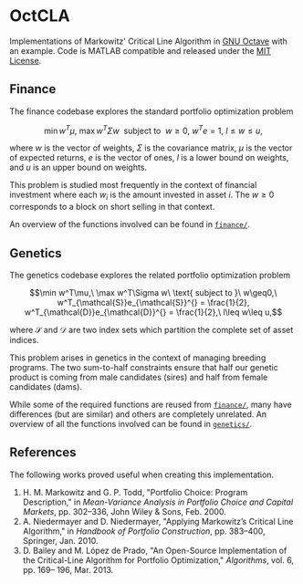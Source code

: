 # OctCLA

Implementations of Markowitz' Critical Line Algorithm in [GNU Octave](https://www.gnu.org/software/octave/) with an example. Code is MATLAB compatible and released under the [MIT License](LICENSE).

## Finance

The finance codebase explores the standard portfolio optimization problem

$$\min w^T\mu,\ \max w^T\Sigma w\ \text{ subject to }\ w\geq0,\ w^Te = 1,\ l\leq w\leq u,$$

where $w$ is the vector of weights, $\Sigma$ is the covariance matrix, $\mu$ is the vector of expected returns, $e$ is the vector of ones, $l$ is a lower bound on weights, and $u$ is an upper bound on weights.

This problem is studied most frequently in the context of financial investment where each $w_i$ is the amount invested in asset $i$. The $w\geq0$ corresponds to a block on short selling in that context.

An overview of the functions involved can be found in [`finance/`](finance/).

## Genetics

The genetics codebase explores the related portfolio optimization problem

$$\min w^T\mu,\ \max w^T\Sigma w\ \text{ subject to }\ w\geq0,\ w^T_{\mathcal{S}}e_{\mathcal{S}}^{} = \frac{1}{2}, w^T_{\mathcal{D}}e_{\mathcal{D}}^{} = \frac{1}{2},\ l\leq w\leq u,$$

where $\mathcal{S}$ and $\mathcal{D}$ are two index sets which partition the complete set of asset indices.

This problem arises in genetics in the context of managing breeding programs. The two sum-to-half constraints ensure that half our genetic product is coming from male candidates (sires) and half from female candidates (dams).

While some of the required functions are reused from [`finance/`](finance/), many have differences (but are similar) and others are completely unrelated. An overview of all the functions involved can be found in [`genetics/`](genetics/).

## References

The following works proved useful when creating this implementation.

1. H. M. Markowitz and G. P. Todd, "Portfolio Choice: Program Description," in _Mean-Variance Analysis in Portfolio Choice and Capital Markets_, pp. 302–336, John Wiley & Sons, Feb. 2000.
2. A. Niedermayer and D. Niedermayer, "Applying Markowitz’s Critical Line Algorithm," in _Handbook of Portfolio Construction_, pp. 383–400, Springer, Jan. 2010.
3. D. Bailey and M. López de Prado, "An Open-Source Implementation of the
Critical-Line Algorithm for Portfolio Optimization," _Algorithms_, vol. 6, pp. 169–
196, Mar. 2013.
